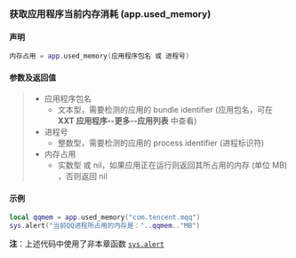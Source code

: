 ### 获取应用程序当前内存消耗 (**app\.used\_memory**)


#### 声明
```lua
内存占用 = app.used_memory(应用程序包名 或 进程号)
```


#### 参数及返回值
> - 应用程序包名
>   - 文本型，需要检测的应用的 bundle identifier \(应用包名，可在 **XXT 应用程序\-\-更多\-\-应用列表** 中查看\) 
> - 进程号
>   - 整数型，需要检测的应用的 process identifier \(进程标识符\) 
> - 内存占用
>   - 实数型 或 nil，如果应用正在运行则返回其所占用的内存 \(单位 MB\) ，否则返回 nil


#### 示例  
```lua
local qqmem = app.used_memory("com.tencent.mqq")
sys.alert("当前QQ进程所占用的内存是："..qqmem.."MB")
```
**注**：上述代码中使用了非本章函数 [`sys.alert`](/Handbook/sys/sys.alert.md)

